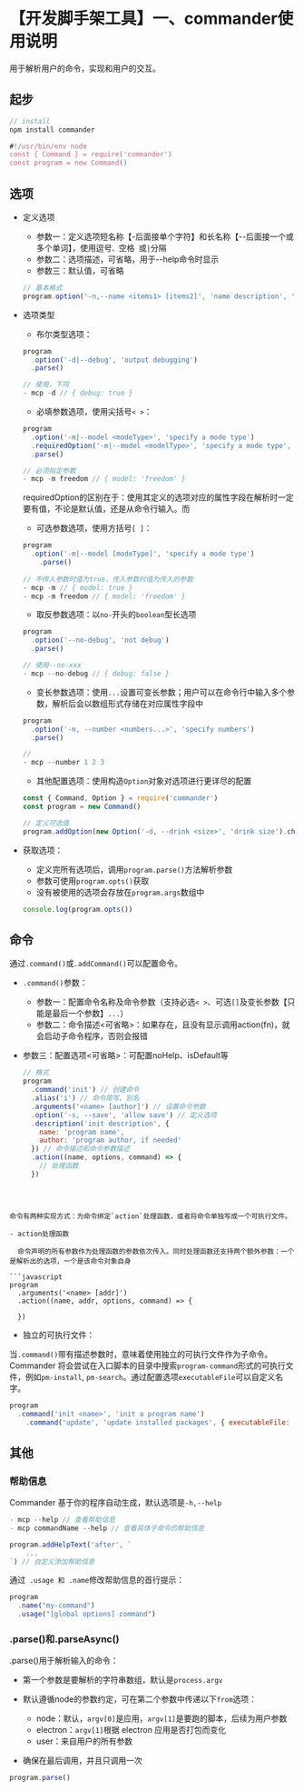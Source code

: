 #  【开发脚手架工具】一、commander使用说明

用于解析用户的命令，实现和用户的交互。

## 起步

```javascript
// install
npm install commander

#!/usr/bin/env node
const { Command } = require('commander')
const program = new Command()
```

## 选项

- 定义选项
  - 参数一：定义选项短名称【-后面接单个字符】和长名称【--后面接一个或多个单词】，使用逗号`、`空格` `或`|`分隔
  - 参数二：选项描述，可省略，用于--help命令时显示
  - 参数三：默认值，可省略

  ```javascript
  // 基本格式
  program.option('-n,--name <items1> [items2]', 'name description', 'defaultvalue')
  ```
  
- 选项类型

  - 布尔类型选项：

  ```javascript
  program
    .option('-d|--debug', 'output debugging')
    .parse()
  
  // 使用，下同
  - mcp -d // { debug: true }
  ```
  
  - 必填参数选项，使用尖括号`< >`：
  
  ```javascript
  program
    .option('-m|--model <modeType>', 'specify a mode type')
    .requiredOption('-m|--model <modelType>', 'specify a mode type', 'default value')
    .parse()
  
  // 必须指定参数
  - mcp -m freedom // { model: 'freedom' }
  ```
  
  requiredOption的区别在于：使用其定义的选项对应的属性字段在解析时一定要有值，不论是默认值，还是从命令行输入。而
  
  
  
  - 可选参数选项，使用方括号`[ ]`：
  
  ```javascript
  program
    .option('-m|--model [modeType]', 'specify a mode type')
	  .parse()
	
  // 不传入参数时值为true，传入参数时值为传入的参数
  - mcp -m // { model: true }
  - mcp -m freedom // { model: 'freedom' }
  ```
  
  - 取反参数选项：以`no-`开头的`boolean`型长选项
  
  ```javascript
  program
    .option('--no-debug', 'not debug')
    .parse()
  
  // 使用--no-xxx
  - mcp --no-debug // { debug: false }
  ```
  
  - 变长参数选项：使用`...`设置可变长参数；用户可以在命令行中输入多个参数，解析后会以数组形式存储在对应属性字段中
  
  ```javaScript
  program
    .option('-n, --number <numbers...>', 'specify numbers')
  	.parse()
  
  // 
  - mcp --number 1 2 3
  ```
  
  - 其他配置选项：使用构造`Option`对象对选项进行更详尽的配置
  
  ```javascript
  const { Command, Option } = require('commander')
  const program = new Command()
  
  // 定义可选值
  program.addOption(new Option('-d, --drink <size>', 'drink size').choices(['small', 'medium', 'large']))
  ```

* 获取选项：
  * 定义完所有选项后，调用`program.parse()`方法解析参数
  * 参数可使用`program.opts()`获取
  * 没有被使用的选项会存放在`program.args`数组中


  ```javascript
  console.log(program.opts())
  ```

## 命令

通过`.command()`或`.addCommand()`可以配置命令。

- `.command()`参数：
  
  - 参数一：配置命令名称及命令参数（支持必选`< >`、可选`[]`及变长参数【只能是最后一个参数】`...`）
  - 参数二：命令描述<可省略>：如果存在，且没有显示调用action(fn)，就会启动子命令程序，否则会报错
- 参数三：配置选项<可省略>：可配置noHelp、isDefault等
  
  ```javascript
  // 格式
  program
    .command('init') // 创建命令
    .alias('i') // 命令简写、别名
    .arguments('<name> [author]') // 设置命令参数
    .option('-s, --save', 'allow save') // 定义选项
    .description('init description', {
      name: 'program name',
      author: 'program author, if needed'
    }) // 命令描述和命令参数描述
    .action((name, options, command) => {
      // 处理函数
    })
  ```
```



命令有两种实现方式：为命令绑定`action`处理函数，或者将命令单独写成一个可执行文件。

- action处理函数

  命令声明的所有参数作为处理函数的参数依次传入。同时处理函数还支持两个额外参数：一个是解析出的选项，一个是该命令对象自身

​```javascript
program
  .arguments('<name> [addr]')
  .action((name, addr, options, command) => {
    
  })
```

- 独立的可执行文件：

当`.command()`带有描述参数时，意味着使用独立的可执行文件作为子命令。 Commander 将会尝试在入口脚本的目录中搜索`program-command`形式的可执行文件，例如`pm-install`, `pm-search`。通过配置选项`executableFile`可以自定义名字。

```javascript
program
  .command('init <name>', 'init a program name')
	.command('update', 'update installed packages', { executableFile: 'myUpdateSubCommand' })
```

## 其他

### 帮助信息

Commander 基于你的程序自动生成，默认选项是`-h,--help`

```javascript
- mcp --help // 查看帮助信息
- mcp commandName --help // 查看具体子命令的帮助信息

program.addHelpText('after', `
	...
`) // 自定义添加帮助信息
```

通过` .usage 和 .name`修改帮助信息的首行提示：

```javascript
program
  .name("my-command")
  .usage("[global options] command")
```

### .parse()和.parseAsync()

.parse()用于解析输入的命令：

- 第一个参数是要解析的字符串数组，默认是`process.argv`

- 默认遵循node的参数约定，可在第二个参数中传递以下`from`选项：
  - node：默认，`argv[0]`是应用，`argv[1]`是要跑的脚本，后续为用户参数
  - electron：`argv[1]`根据 electron 应用是否打包而变化
  - user：来自用户的所有参数

- 确保在最后调用，并且只调用一次

```javascript
program.parse()
```

